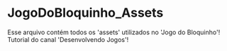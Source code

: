 # JogoDoBloquinho_Assets
Esse arquivo contém todos os 'assets' utilizados no 'Jogo do Bloquinho'!  Tutorial do canal 'Desenvolvendo Jogos'!
